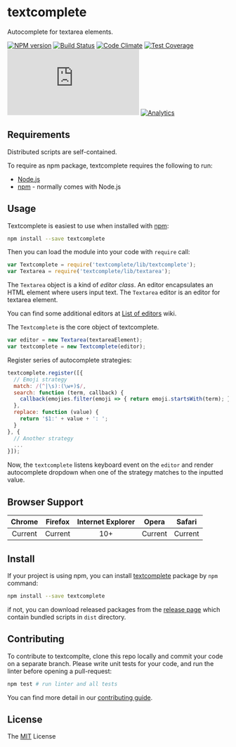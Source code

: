 # textcomplete

Autocomplete for textarea elements.

[![NPM version](http://img.shields.io/npm/v/textcomplete.svg)](https://www.npmjs.com/package/textcomplete)
[![Build Status](https://travis-ci.org/yuku-t/textcomplete.svg?branch=master)](https://travis-ci.org/yuku-t/textcomplete)
[![Code Climate](https://codeclimate.com/github/yuku-t/textcomplete/badges/gpa.svg)](https://codeclimate.com/github/yuku-t/textcomplete)
[![Test Coverage](https://codeclimate.com/github/yuku-t/textcomplete/badges/coverage.svg)](https://codeclimate.com/github/yuku-t/textcomplete/coverage)
[![Stable Release Size](http://img.badgesize.io/https://unpkg.com/textcomplete/dist/textcomplete.min.js?compression=gzip)](https://github.com/ngryman/badge-size)
[![Analytics](https://ga-beacon.appspot.com/UA-4932407-14/textcomplete/readme)](https://github.com/igrigorik/ga-beacon)

## Requirements

Distributed scripts are self-contained.

To require as npm package, textcomplete requires the following to run:

- [Node.js](https://nodejs.org/)
- [npm] - normally comes with Node.js

## Usage

Textcomplete is easiest to use when installed with [npm]:

```bash
npm install --save textcomplete
```

Then you can load the module into your code with `require` call:

```js
var Textcomplete = require('textcomplete/lib/textcomplete');
var Textarea = require('textcomplete/lib/textarea');
```

The `Textarea` object is a kind of *editor class*. An editor encapsulates an HTML element where users input text. The `Textarea` editor is an editor for textarea element.

You can find some additional editors at [List of editors](https://github.com/yuku-t/textcomplete/wiki/Editors) wiki.

The `Textcomplete` is the core object of textcomplete.

```js
var editor = new Textarea(textareaElement);
var textcomplete = new Textcomplete(editor);
```

Register series of autocomplete strategies:

```js
textcomplete.register([{
  // Emoji strategy
  match: /(^|\s):(\w+)$/,
  search: function (term, callback) {
    callback(emojies.filter(emoji => { return emoji.startsWith(term); }));
  },
  replace: function (value) {
    return '$1:' + value + ': ';
  }
}, {
  // Another strategy
  ...
}]);
```

Now, the `textcomplete` listens keyboard event on the `editor` and render autocomplete dropdown when one of the strategy matches to the inputted value.

## Browser Support

 Chrome  | Firefox  | Internet Explorer |  Opera  | Safari
:-------:|:--------:|:-----------------:|:-------:|:-------:
 Current | Current  |       10+         | Current | Current

## Install

If your project is using npm, you can install [textcomplete](https://www.npmjs.com/package/textcomplete) package by `npm` command:

```bash
npm install --save textcomplete
```

if not, you can download released packages from the [release page](https://github.com/yuku-t/textcomplete/releases) which contain bundled scripts in `dist` directory.

## Contributing

To contribute to textcomplte, clone this repo locally and commit your code on a separate branch.
Please write unit tests for your code, and run the linter before opening a pull-request:

```bash
npm test # run linter and all tests
```

You can find more detail in our [contributing guide](https://github.com/yuku-t/textcomplete/blob/master/CONTRIBUTING.md).

## License

The [MIT](https://github.com/yuku-t/textcomplete/blob/master/LICENSE) License

[npm]: https://www.npmjs.com/
